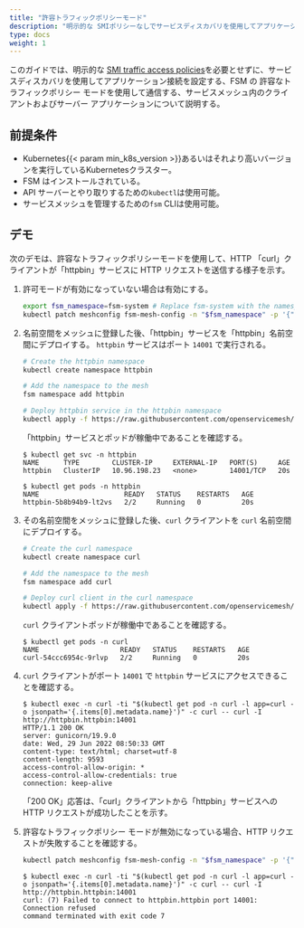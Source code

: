 ```yaml
---
title: "許容トラフィックポリシーモード"
description: "明示的な SMIポリシーなしでサービスディスカバリを使用してアプリケーション接続を設定する"
type: docs
weight: 1
---
```


このガイドでは、明示的な [SMI traffic access policies](https://github.com/servicemeshinterface/smi-spec/blob/main/apis/traffic-access/v1alpha3/traffic-access.md)を必要とせずに、サービスディスカバリを使用してアプリケーション接続を設定する、FSM の 許容なトラフィックポリシー モードを使用して通信する、サービスメッシュ内のクライアントおよびサーバー アプリケーションについて説明する。


## 前提条件
- Kubernetes{{< param min_k8s_version >}}あるいはそれより高いバージョンを実行しているKubernetesクラスター。
- FSM はインストールされている。
-  API サーバーとやり取りするための`kubectl`は使用可能。
- サービスメッシュを管理するための`fsm` CLIは使用可能。

## デモ

次のデモは、許容なトラフィックポリシーモードを使用して、HTTP 「curl」クライアントが「httpbin」サービスに HTTP リクエストを送信する様子を示す。

1. 許可モードが有効になっていない場合は有効にする。
    ```bash
    export fsm_namespace=fsm-system # Replace fsm-system with the namespace where FSM is installed
    kubectl patch meshconfig fsm-mesh-config -n "$fsm_namespace" -p '{"spec":{"traffic":{"enablePermissiveTrafficPolicyMode":true}}}'  --type=merge
    ```

1. 名前空間をメッシュに登録した後、「httpbin」サービスを「httpbin」名前空間にデプロイする。 `httpbin` サービスはポート `14001` で実行される。

    ```bash
    # Create the httpbin namespace
    kubectl create namespace httpbin

    # Add the namespace to the mesh
    fsm namespace add httpbin

    # Deploy httpbin service in the httpbin namespace
    kubectl apply -f https://raw.githubusercontent.com/openservicemesh/fsm-docs/{{< param fsm_branch >}}/manifests/samples/httpbin/httpbin.yaml -n httpbin
    ```

    「httpbin」サービスとポッドが稼働中であることを確認する。

    ```console
    $ kubectl get svc -n httpbin
    NAME      TYPE        CLUSTER-IP     EXTERNAL-IP   PORT(S)     AGE
    httpbin   ClusterIP   10.96.198.23   <none>        14001/TCP   20s
    ```

    ```console
    $ kubectl get pods -n httpbin
    NAME                     READY   STATUS    RESTARTS   AGE
    httpbin-5b8b94b9-lt2vs   2/2     Running   0          20s
    ```

1. その名前空間をメッシュに登録した後、`curl` クライアントを `curl` 名前空間にデプロイする。

    ```bash
    # Create the curl namespace
    kubectl create namespace curl

    # Add the namespace to the mesh
    fsm namespace add curl

    # Deploy curl client in the curl namespace
    kubectl apply -f https://raw.githubusercontent.com/openservicemesh/fsm-docs/{{< param fsm_branch >}}/manifests/samples/curl/curl.yaml -n curl
    ```

    `curl` クライアントポッドが稼働中であることを確認する。

    ```console
    $ kubectl get pods -n curl
    NAME                    READY   STATUS    RESTARTS   AGE
    curl-54ccc6954c-9rlvp   2/2     Running   0          20s
    ```

1. `curl` クライアントがポート `14001` で `httpbin` サービスにアクセスできることを確認する。
    ```console
    $ kubectl exec -n curl -ti "$(kubectl get pod -n curl -l app=curl -o jsonpath='{.items[0].metadata.name}')" -c curl -- curl -I http://httpbin.httpbin:14001
    HTTP/1.1 200 OK
    server: gunicorn/19.9.0
    date: Wed, 29 Jun 2022 08:50:33 GMT
    content-type: text/html; charset=utf-8
    content-length: 9593
    access-control-allow-origin: *
    access-control-allow-credentials: true
    connection: keep-alive
    ```

   「200 OK」応答は、「curl」クライアントから「httpbin」サービスへの HTTP リクエストが成功したことを示す。

1. 許容なトラフィックポリシー モードが無効になっている場合、HTTP リクエストが失敗することを確認する。

    ```bash
    kubectl patch meshconfig fsm-mesh-config -n "$fsm_namespace" -p '{"spec":{"traffic":{"enablePermissiveTrafficPolicyMode":false}}}'  --type=merge
    ```

    ```console
    $ kubectl exec -n curl -ti "$(kubectl get pod -n curl -l app=curl -o jsonpath='{.items[0].metadata.name}')" -c curl -- curl -I http://httpbin.httpbin:14001
    curl: (7) Failed to connect to httpbin.httpbin port 14001: Connection refused
    command terminated with exit code 7
    ```